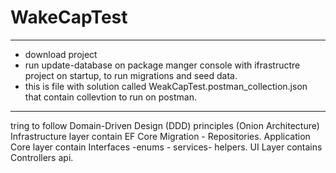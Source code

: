 # WakeCapTest
------------

- download project 
- run update-database on package manger console with ifrastructre project on startup, to run migrations and seed data.
- this is file with solution called WeakCapTest.postman_collection.json that contain collevtion to run on postman.
--------------------------------------------------------------------------------------------------------------------

tring to follow Domain-Driven Design (DDD) principles (Onion Architecture) 
Infrastructure layer contain EF Core Migration - Repositories.
Application Core layer contain Interfaces -enums - services- helpers.
UI Layer contains Controllers api. 
